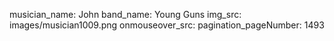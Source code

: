 musician_name: John
band_name: Young Guns
img_src: images/musician1009.png
onmouseover_src: 
pagination_pageNumber: 1493